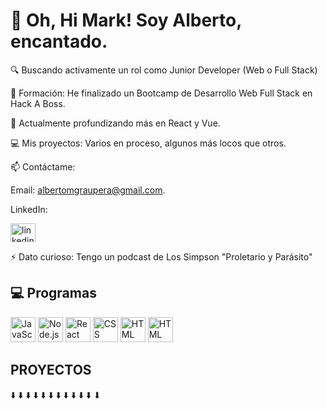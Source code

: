 <h1 aling="center">👋 Oh, Hi Mark! Soy Alberto, encantado. </h1>

🔍 Buscando activamente un rol como Junior Developer (Web o Full Stack)

🏫 Formación: He finalizado un Bootcamp de Desarrollo Web Full Stack en Hack A Boss.

🌱 Actualmente profundizando más en React y Vue.

💻 Mis proyectos: Varios en proceso, algunos más locos que otros. 

📫 Contáctame:

Email: albertomgraupera@gmail.com.

LinkedIn:

<a href="https://www.linkedin.com/in/alberto-martinez-de-la-casa-graupera/" target="_blank">
  <img align="center" src="https://raw.githubusercontent.com/rahuldkjain/github-profile-readme-generator/master/src/images/icons/Social/linked-in-alt.svg" alt="linkedin-beto" height="30" width="40" />
</a>

⚡ Dato curioso: Tengo un podcast de Los Simpson "Proletario y Parásito"

## 💻 Programas
<p aling="center" >
  
<img src="https://github.com/user-attachments/assets/b7a2081f-b9ec-446d-b601-6a89932443ae" width="40" height="40" alt="JavaScript" />
<img src="https://github.com/user-attachments/assets/ad8ee40e-d4ce-4266-818b-ecbbea4f6777" width="40" height="40" alt="Node.js" />
<img src="https://upload.wikimedia.org/wikipedia/commons/a/a7/React-icon.svg" width="40" height="auto" alt="React" />
<img src="https://upload.wikimedia.org/wikipedia/commons/thumb/d/d5/CSS3_logo_and_wordmark.svg/1815px-CSS3_logo_and_wordmark.svg.png" width="40" height="40" alt="CSS" />
<img src="https://upload.wikimedia.org/wikipedia/commons/thumb/6/61/HTML5_logo_and_wordmark.svg/2560px-HTML5_logo_and_wordmark.svg.png" width="40" height="40" alt="HTML" />
<img src="https://w7.pngwing.com/pngs/170/924/png-transparent-microsoft-sql-server-microsoft-azure-sql-database-microsoft-text-logo-microsoft-azure-thumbnail.png" width="40" height="40" alt="HTML" />
</p>

## PROYECTOS
⬇️ ⬇️ ⬇️ ⬇️ ⬇️ ⬇️ ⬇️ ⬇️ ⬇️ ⬇️ ⬇️ ⬇
